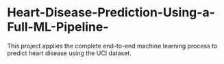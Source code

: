 # Heart-Disease-Prediction-Using-a-Full-ML-Pipeline-

This project applies the complete end-to-end machine learning process to predict heart disease using the UCI dataset.
